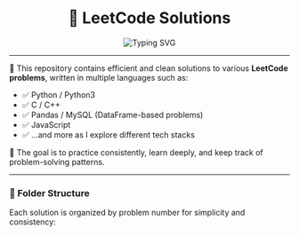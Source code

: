 <h1 align="center">🚀 LeetCode Solutions</h1>

<p align="center">
  <img src="https://readme-typing-svg.demolab.com?font=Fira+Code&size=22&pause=1000&center=true&vCenter=true&width=700&lines=Solving+LeetCode+in+Multiple+Languages+---+structured!;Python%2C+C++%2C+C%2C+Pandas%2C+JavaScript+and+More!" alt="Typing SVG" />
</p>

---

📁 This repository contains efficient and clean solutions to various **LeetCode problems**, written in multiple languages such as:

- ✅ Python / Python3
- ✅ C / C++
- ✅ Pandas / MySQL (DataFrame-based problems) 
- ✅ JavaScript
- ✅ ...and more as I explore different tech stacks

🧠 The goal is to practice consistently, learn deeply, and keep track of problem-solving patterns.

---

### 📂 Folder Structure

Each solution is organized by problem number for simplicity and consistency:

